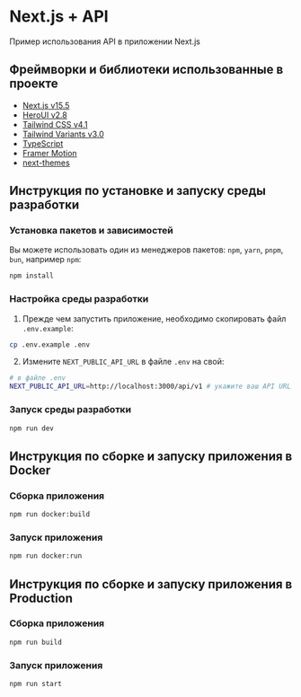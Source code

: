 # Next.js + API

Пример использования API в приложении Next.js

## Фреймворки и библиотеки использованные в проекте

- [Next.js v15.5](https://nextjs.org/docs/getting-started)
- [HeroUI v2.8](https://heroui.com/)
- [Tailwind CSS v4.1](https://tailwindcss.com/)
- [Tailwind Variants v3.0](https://tailwind-variants.org)
- [TypeScript](https://www.typescriptlang.org/)
- [Framer Motion](https://www.framer.com/motion/)
- [next-themes](https://github.com/pacocoursey/next-themes)

## Инструкция по установке и запуску среды разработки

### Установка пакетов и зависимостей

Вы можете использовать один из менеджеров пакетов: `npm`, `yarn`, `pnpm`, `bun`, например `npm`:

```bash
npm install
```

### Настройка среды разработки

1. Прежде чем запустить приложение, необходимо скопировать файл `.env.example`:

```bash
cp .env.example .env
```

2. Измените `NEXT_PUBLIC_API_URL` в файле `.env` на свой:

```bash
# в файле .env
NEXT_PUBLIC_API_URL=http://localhost:3000/api/v1 # укажите ваш API URL
```

### Запуск среды разработки

```bash
npm run dev
```

## Инструкция по сборке и запуску приложения в Docker

### Сборка приложения

```bash
npm run docker:build
```

### Запуск приложения

```bash
npm run docker:run
```

## Инструкция по сборке и запуску приложения в Production

### Сборка приложения

```bash
npm run build
```

### Запуск приложения

```bash
npm run start
```
